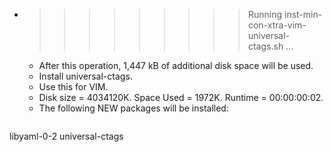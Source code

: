 * >>>>>>>>> Running inst-min-con-xtra-vim-universal-ctags.sh ...
  * After this operation, 1,447 kB of additional disk space will be used.
  * Install universal-ctags.
  * Use this for VIM.
  * Disk size = 4034120K. Space Used = 1972K. Runtime = 00:00:00:02.
  * The following NEW packages will be installed:
  ```bash
libyaml-0-2 universal-ctags
  ```
